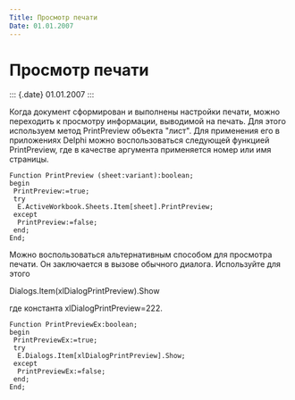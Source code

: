 ```yaml
---
Title: Просмотр печати
Date: 01.01.2007
---
```



Просмотр печати
===============

::: {.date}
01.01.2007
:::


Когда документ сформирован и выполнены настройки печати, можно
переходить к просмотру информации, выводимой на печать. Для этого
используем метод PrintPreview объекта "лист". Для применения его в
приложениях Delphi можно воспользоваться следующей функцией
PrintPreview, где в качестве аргумента применяется номер или имя
страницы.

    Function PrintPreview (sheet:variant):boolean;
    begin
     PrintPreview:=true;
     try
      E.ActiveWorkbook.Sheets.Item[sheet].PrintPreview;
     except
      PrintPreview:=false;
     end;
    End;


Можно воспользоваться альтернативным способом для просмотра печати. Он
заключается в вызове обычного диалога. Используйте для этого

Dialogs.Item(xlDialogPrintPreview).Show

где константа xlDialogPrintPreview=222.

    Function PrintPreviewEx:boolean;
    begin
     PrintPreviewEx:=true;
     try
      E.Dialogs.Item[xlDialogPrintPreview].Show;
     except
      PrintPreviewEx:=false;
     end;
    End;

 
